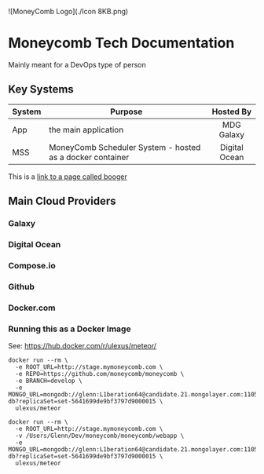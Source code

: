 ![MoneyComb Logo](./Icon 8KB.png)
# Moneycomb Tech Documentation
Mainly meant for a DevOps type of person

## Key Systems
| System       |  Purpose    | Hosted By |
| ------------ |-----------| :--------:|
| App | the main application| MDG Galaxy |
| MSS | MoneyComb Scheduler System - hosted as a docker container| Digital Ocean |

This is a [link to a page called booger](./booger.md)

## Main Cloud Providers
### Galaxy
### Digital Ocean
### Compose.io
### Github
### Docker.com

### Running this as a Docker Image

See: https://hub.docker.com/r/ulexus/meteor/

```
docker run --rm \
  -e ROOT_URL=http://stage.mymoneycomb.com \
  -e REPO=https://github.com/moneycomb/moneycomb \
  -e BRANCH=develop \
  -e MONGO_URL=mongodb://glenn:L1beration64@candidate.21.mongolayer.com:11057,candidate.37.mongolayer.com:11079/stage-db?replicaSet=set-5641699de9bf3797d9000015 \
  ulexus/meteor
```

```
docker run --rm \
  -e ROOT_URL=http://stage.mymoneycomb.com \
  -v /Users/Glenn/Dev/moneycomb/moneycomb/webapp \
  -e MONGO_URL=mongodb://glenn:L1beration64@candidate.21.mongolayer.com:11057,candidate.37.mongolayer.com:11079/stage-db?replicaSet=set-5641699de9bf3797d9000015 \
  ulexus/meteor
```
